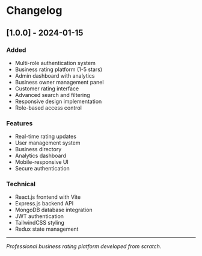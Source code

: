 # Changelog

## [1.0.0] - 2024-01-15

### Added
- Multi-role authentication system
- Business rating platform (1-5 stars)
- Admin dashboard with analytics
- Business owner management panel
- Customer rating interface
- Advanced search and filtering
- Responsive design implementation
- Role-based access control

### Features
- Real-time rating updates
- User management system
- Business directory
- Analytics dashboard
- Mobile-responsive UI
- Secure authentication

### Technical
- React.js frontend with Vite
- Express.js backend API
- MongoDB database integration
- JWT authentication
- TailwindCSS styling
- Redux state management

---

*Professional business rating platform developed from scratch.*